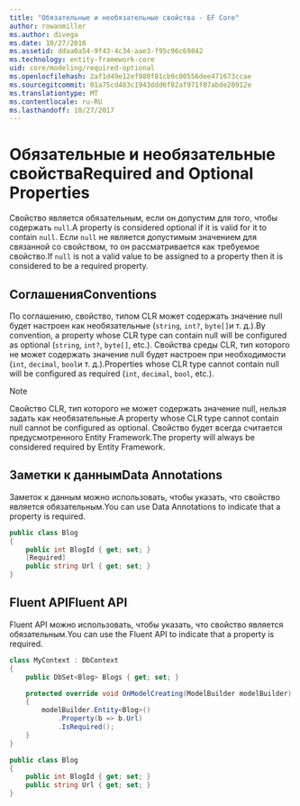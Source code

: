 ```yaml
---
title: "Обязательные и необязательные свойства - EF Core"
author: rowanmiller
ms.author: divega
ms.date: 10/27/2016
ms.assetid: ddaa0a54-9f43-4c34-aae3-f95c96c69842
ms.technology: entity-framework-core
uid: core/modeling/required-optional
ms.openlocfilehash: 2af1d49e12ef980f81cb9c00556dee471673ccae
ms.sourcegitcommit: 01a75cd483c1943ddd6f82af971f07abde20912e
ms.translationtype: MT
ms.contentlocale: ru-RU
ms.lasthandoff: 10/27/2017
---
```

# <a name="required-and-optional-properties"></a><span data-ttu-id="db666-102">Обязательные и необязательные свойства</span><span class="sxs-lookup"><span data-stu-id="db666-102">Required and Optional Properties</span></span>

<span data-ttu-id="db666-103">Свойство является обязательным, если он допустим для того, чтобы содержать `null`.</span><span class="sxs-lookup"><span data-stu-id="db666-103">A property is considered optional if it is valid for it to contain `null`.</span></span> <span data-ttu-id="db666-104">Если `null` не является допустимым значением для связанной со свойством, то он рассматривается как требуемое свойство.</span><span class="sxs-lookup"><span data-stu-id="db666-104">If `null` is not a valid value to be assigned to a property then it is considered to be a required property.</span></span>

## <a name="conventions"></a><span data-ttu-id="db666-105">Соглашения</span><span class="sxs-lookup"><span data-stu-id="db666-105">Conventions</span></span>

<span data-ttu-id="db666-106">По соглашению, свойство, типом CLR может содержать значение null будет настроен как необязательные (`string`, `int?`, `byte[]`и т. д.).</span><span class="sxs-lookup"><span data-stu-id="db666-106">By convention, a property whose CLR type can contain null will be configured as optional (`string`, `int?`, `byte[]`, etc.).</span></span> <span data-ttu-id="db666-107">Свойства среды CLR, тип которого не может содержать значение null будет настроен при необходимости (`int`, `decimal`, `bool`и т. д.).</span><span class="sxs-lookup"><span data-stu-id="db666-107">Properties whose CLR type cannot contain null will be configured as required (`int`, `decimal`, `bool`, etc.).</span></span>

> [!NOTE]  
> <span data-ttu-id="db666-108">Свойство CLR, тип которого не может содержать значение null, нельзя задать как необязательные.</span><span class="sxs-lookup"><span data-stu-id="db666-108">A property whose CLR type cannot contain null cannot be configured as optional.</span></span> <span data-ttu-id="db666-109">Свойство будет всегда считается предусмотренного Entity Framework.</span><span class="sxs-lookup"><span data-stu-id="db666-109">The property will always be considered required by Entity Framework.</span></span>

## <a name="data-annotations"></a><span data-ttu-id="db666-110">Заметки к данным</span><span class="sxs-lookup"><span data-stu-id="db666-110">Data Annotations</span></span>

<span data-ttu-id="db666-111">Заметок к данным можно использовать, чтобы указать, что свойство является обязательным.</span><span class="sxs-lookup"><span data-stu-id="db666-111">You can use Data Annotations to indicate that a property is required.</span></span>

<!-- [!code-csharp[Main](samples/core/Modeling/DataAnnotations/Samples/Required.cs?highlight=4)] -->
``` csharp
public class Blog
{
    public int BlogId { get; set; }
    [Required]
    public string Url { get; set; }
}
```

## <a name="fluent-api"></a><span data-ttu-id="db666-112">Fluent API</span><span class="sxs-lookup"><span data-stu-id="db666-112">Fluent API</span></span>

<span data-ttu-id="db666-113">Fluent API можно использовать, чтобы указать, что свойство является обязательным.</span><span class="sxs-lookup"><span data-stu-id="db666-113">You can use the Fluent API to indicate that a property is required.</span></span>

<!-- [!code-csharp[Main](samples/core/Modeling/FluentAPI/Samples/Required.cs?highlight=7,8,9)] -->
``` csharp
class MyContext : DbContext
{
    public DbSet<Blog> Blogs { get; set; }

    protected override void OnModelCreating(ModelBuilder modelBuilder)
    {
        modelBuilder.Entity<Blog>()
            .Property(b => b.Url)
            .IsRequired();
    }
}

public class Blog
{
    public int BlogId { get; set; }
    public string Url { get; set; }
}
```
